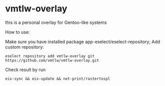 # vmtlw-overlay
 this is a personal overlay for Gentoo-like systems


How to use:

Make sure you have installed package app-eselect/eselect-repository;
Add custom repository: 
```
eselect repository add vmtlw-overlay git https://github.com/vmtlw/vmtlw-overlay.git
```

Check result by run 

```
eix-sync && eix-update && net-print/rastertospl
```
